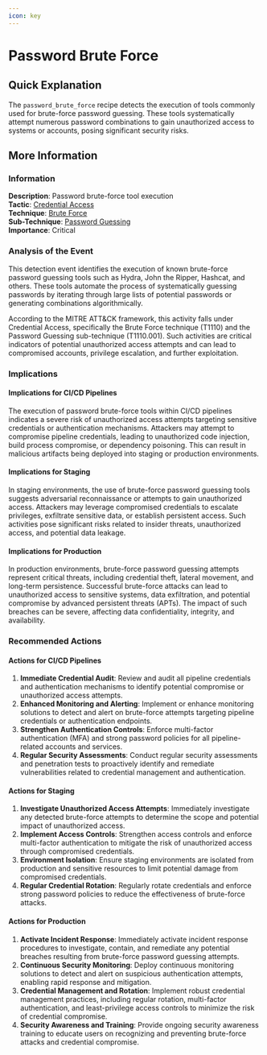 ```yaml
---
icon: key
---
```


# Password Brute Force

## Quick Explanation

The `password_brute_force` recipe detects the execution of tools commonly used for brute-force password guessing. These tools systematically attempt numerous password combinations to gain unauthorized access to systems or accounts, posing significant security risks.

## More Information

### Information

**Description**: Password brute-force tool execution\
**Tactic**: [Credential Access](https://jibril.garnet.ai/mitre/mitre/ta0006)\
**Technique**: [Brute Force](https://jibril.garnet.ai/mitre/mitre/ta0006/t1110)\
**Sub-Technique**: [Password Guessing](https://jibril.garnet.ai/mitre/mitre/ta0006/t1110/t1110.001)\
**Importance**: Critical

### Analysis of the Event

This detection event identifies the execution of known brute-force password guessing tools such as Hydra, John the Ripper, Hashcat, and others. These tools automate the process of systematically guessing passwords by iterating through large lists of potential passwords or generating combinations algorithmically.

According to the MITRE ATT\&CK framework, this activity falls under Credential Access, specifically the Brute Force technique (T1110) and the Password Guessing sub-technique (T1110.001). Such activities are critical indicators of potential unauthorized access attempts and can lead to compromised accounts, privilege escalation, and further exploitation.

### Implications

#### Implications for CI/CD Pipelines

The execution of password brute-force tools within CI/CD pipelines indicates a severe risk of unauthorized access attempts targeting sensitive credentials or authentication mechanisms. Attackers may attempt to compromise pipeline credentials, leading to unauthorized code injection, build process compromise, or dependency poisoning. This can result in malicious artifacts being deployed into staging or production environments.

#### Implications for Staging

In staging environments, the use of brute-force password guessing tools suggests adversarial reconnaissance or attempts to gain unauthorized access. Attackers may leverage compromised credentials to escalate privileges, exfiltrate sensitive data, or establish persistent access. Such activities pose significant risks related to insider threats, unauthorized access, and potential data leakage.

#### Implications for Production

In production environments, brute-force password guessing attempts represent critical threats, including credential theft, lateral movement, and long-term persistence. Successful brute-force attacks can lead to unauthorized access to sensitive systems, data exfiltration, and potential compromise by advanced persistent threats (APTs). The impact of such breaches can be severe, affecting data confidentiality, integrity, and availability.

### Recommended Actions

#### Actions for CI/CD Pipelines

1. **Immediate Credential Audit**: Review and audit all pipeline credentials and authentication mechanisms to identify potential compromise or unauthorized access attempts.
2. **Enhanced Monitoring and Alerting**: Implement or enhance monitoring solutions to detect and alert on brute-force attempts targeting pipeline credentials or authentication endpoints.
3. **Strengthen Authentication Controls**: Enforce multi-factor authentication (MFA) and strong password policies for all pipeline-related accounts and services.
4. **Regular Security Assessments**: Conduct regular security assessments and penetration tests to proactively identify and remediate vulnerabilities related to credential management and authentication.

#### Actions for Staging

1. **Investigate Unauthorized Access Attempts**: Immediately investigate any detected brute-force attempts to determine the scope and potential impact of unauthorized access.
2. **Implement Access Controls**: Strengthen access controls and enforce multi-factor authentication to mitigate the risk of unauthorized access through compromised credentials.
3. **Environment Isolation**: Ensure staging environments are isolated from production and sensitive resources to limit potential damage from compromised credentials.
4. **Regular Credential Rotation**: Regularly rotate credentials and enforce strong password policies to reduce the effectiveness of brute-force attacks.

#### Actions for Production

1. **Activate Incident Response**: Immediately activate incident response procedures to investigate, contain, and remediate any potential breaches resulting from brute-force password guessing attempts.
2. **Continuous Security Monitoring**: Deploy continuous monitoring solutions to detect and alert on suspicious authentication attempts, enabling rapid response and mitigation.
3. **Credential Management and Rotation**: Implement robust credential management practices, including regular rotation, multi-factor authentication, and least-privilege access controls to minimize the risk of credential compromise.
4. **Security Awareness and Training**: Provide ongoing security awareness training to educate users on recognizing and preventing brute-force attacks and credential compromise.
